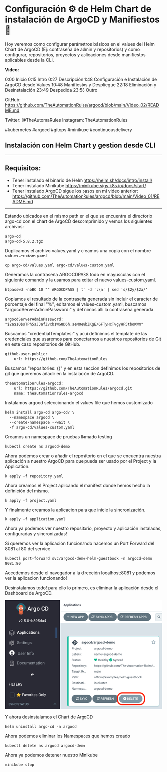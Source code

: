 # Configuración ⚙️ de Helm Chart de instalación de ArgoCD y Manifiestos 🤘

Hoy veremos como configurar parámetros básicos en el values del Helm Chart de ArgoCD (Ej: contraseña de admin y 
repositorios) y como configurar, repositorios, proyectos y aplicaciones desde manifiestos aplicables desde la CLI.

**Video:**

0:00 Inicio
0:15 Intro
0:27 Descripción
1:48 Configuración e Instalación de ArgoCD desde Values
10:48 Manifiestos y Despliegue
22:18 Eliminación y Desinstalación
23:49 Despedida
23:58 Outro

GitHub:
https://github.com/TheAutomationRules/argocd/blob/main/Video_02/README.md

Twitter: @TheAutomaRules
Instagram: TheAutomationRules

#kubernetes #argocd #gitops #minikube #continuousdelivery

## Instalación con Helm Chart y gestion desde CLI

---
## Requisitos:

- Tener instalado el binario de Helm https://helm.sh/docs/intro/install/
- Tener instalado Minikube https://minikube.sigs.k8s.io/docs/start/
- Tener instalado ArgoCD sigue los pasos en mi video anterior: https://github.com/TheAutomationRules/argocd/blob/main/Video_01/README.md
---
Estando ubicados en el mismo path en el que se encuentra el directorio argo-cd con el chart de ArgoCD descomprimido y vemos los siguientes archivos:
```` 
argo-cd
argo-cd-5.8.2.tgz
````
Duplicamos el archivo values.yaml y creamos una copia con el nombre values-custom.yaml
````
cp argo-cd/values.yaml argo-cd/values-custom.yaml
````
Generamos la contraseña ARGOCDPASS todo en mayusculas con el siguiente comando y la usamos para editar el nuevo values-custom.yaml.
````
htpasswd -nbBC 10 "" ARGOCDPASS | tr -d ':\n' | sed 's/$2y/$2a/'
````
Copiamos el resultado de la contraseña generada sin incluir el caracter de porcentaje del final "%", editamos el values-custom.yaml, buscamos "argocdServerAdminPassword:" y definimos alli la contraseña generada.
````
argocdServerAdminPassword: "$2a$10$sTPh5sJJafZvxb1WG8D6h.seMOewbZKgE/GFTyHcTvgyHF5tboKWm"
````
Buscamos "credentialTemplates:" y aqui definimos el template de las credenciales que usaremos para conectarnos a nuestros repositorios de Git en este caso repositorios de GitHub.
````
github-user-public:
    url: https://github.com/TheAutomationRules
````
Buscamos "repositories: {}" y en esta seccion definimos los repositorios de git que queremos añadir en la instalación de ArgoCD.
````
theautomationrules-argocd:
    url: https://github.com/TheAutomationRules/argocd.git
    name: theautomationrules-argocd
````

Instalamos argocd seleccionando el values file que hemos customizado
````
helm install argo-cd argo-cd/ \
  --namespace argocd \
  --create-namespace --wait \
  -f argo-cd/values-custom.yaml
````
Creamos un namespace de pruebas llamado testing
````
kubectl create ns argocd-demo
````
Ahora podemos crear o añadir el repositorio en el que se encuentra nuestra aplicación a nuestro ArgoCD para que pueda ser usado por el Project y la Application.
````
k apply -f repository.yaml
````
Ahora creamos el Project aplicando el manifest donde hemos hecho la definición del mismo.
````
k apply -f project.yaml
````
Y finalmente creamos la aplicacion para que inicie la sincronización.
````
k apply -f application.yaml
````
Ahora ya podemos ver nuestro repositorio, proyecto y aplicación instaladas, configuradas y sincronizadas!

Si queremos ver la aplicación funcionando hacemos un Port Forward del 8081 al 80 del service
````
kubectl port-forward svc/argocd-demo-helm-guestbook -n argocd-demo 8081:80
````
Accedemos desde el navegador a la dirección localhost:8081 y podemos ver la aplicacion funcionando!

Desinstalamos todo! para ello lo primero, es eliminar la aplicación desde el Dashboard de ArgoCD.

![Captura de pantalla 2023-01-14 a las 12.08.59.png](images%2FCaptura%20de%20pantalla%202023-01-14%20a%20las%2012.08.59.png)

Y ahora desinstalamos el Chart de ArgoCD
````
helm uninstall argo-cd -n argocd
````
Ahora podemos eliminar los Namespaces que hemos creado
````
kubectl delete ns argocd argocd-demo
````
Ahora ya podemos detener nuestro Minikube
```
minikube stop
```